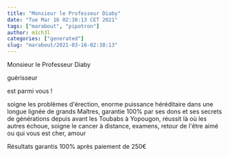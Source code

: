 ```yaml
---
title: "Monsieur le Professeur Diaby"
date: "Tue Mar 16 02:38:13 CET 2021"
tags: ["marabout", "pipotron"]
author: m1ch3l
categories: ["generated"]
slug: "marabout/2021-03-16-02:38:13"
---
```


Monsieur le Professeur Diaby

guérisseur

est parmi vous !

soigne les problèmes d'érection, enorme puissance héréditaire dans une longue lignée de grands Maîtres, garantie 100% par ses dons et ses secrets de générations depuis avant les Toubabs à Yopougon, réussit là où les autres échoue, soigne le cancer à distance, examens, retour de l'être aimé ou qui vous est cher, amour

Résultats garantis 100% après paiement de 250€
